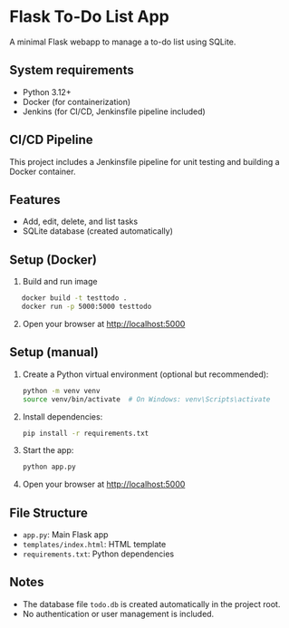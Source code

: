# Flask To-Do List App

A minimal Flask webapp to manage a to-do list using SQLite.

## System requirements

- Python 3.12+
- Docker (for containerization)
- Jenkins (for CI/CD, Jenkinsfile pipeline included)

## CI/CD Pipeline

This project includes a Jenkinsfile pipeline for unit testing and building a Docker container.

## Features

- Add, edit, delete, and list tasks
- SQLite database (created automatically)

## Setup (Docker)

1. Build and run image

```bash
   docker build -t testtodo .
   docker run -p 5000:5000 testtodo
   ```

2. Open your browser at [http://localhost:5000](http://localhost:5000)

## Setup (manual)

1. Create a Python virtual environment (optional but recommended):

   ```bash
   python -m venv venv
   source venv/bin/activate  # On Windows: venv\Scripts\activate
   ```

2. Install dependencies:

   ```sh
   pip install -r requirements.txt
   ```

3. Start the app:

   ```sh
   python app.py
   ```

4. Open your browser at [http://localhost:5000](http://localhost:5000)

## File Structure

- `app.py`: Main Flask app
- `templates/index.html`: HTML template
- `requirements.txt`: Python dependencies

## Notes

- The database file `todo.db` is created automatically in the project root.
- No authentication or user management is included.
